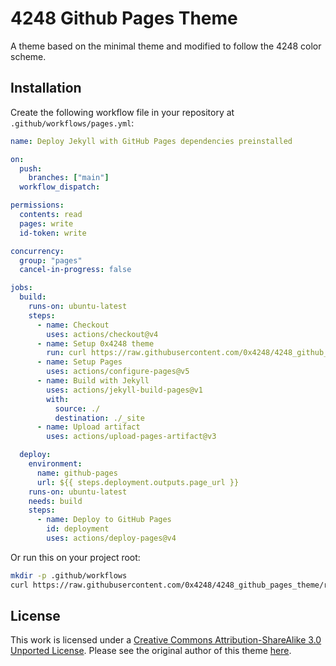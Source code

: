 # 4248 Github Pages Theme

A theme based on the minimal theme and modified to follow the 4248 color scheme.

## Installation

Create the following workflow file in your repository at `.github/workflows/pages.yml`:

```yaml
name: Deploy Jekyll with GitHub Pages dependencies preinstalled

on:
  push:
    branches: ["main"]
  workflow_dispatch:

permissions:
  contents: read
  pages: write
  id-token: write

concurrency:
  group: "pages"
  cancel-in-progress: false

jobs:
  build:
    runs-on: ubuntu-latest
    steps:
      - name: Checkout
        uses: actions/checkout@v4
      - name: Setup 0x4248 theme
        run: curl https://raw.githubusercontent.com/0x4248/4248_github_pages_theme/refs/heads/main/setup.sh > setup.sh && sh setup.sh
      - name: Setup Pages
        uses: actions/configure-pages@v5
      - name: Build with Jekyll
        uses: actions/jekyll-build-pages@v1
        with:
          source: ./
          destination: ./_site
      - name: Upload artifact
        uses: actions/upload-pages-artifact@v3

  deploy:
    environment:
      name: github-pages
      url: ${{ steps.deployment.outputs.page_url }}
    runs-on: ubuntu-latest
    needs: build
    steps:
      - name: Deploy to GitHub Pages
        id: deployment
        uses: actions/deploy-pages@v4
```

Or run this on your project root:

```bash
mkdir -p .github/workflows
curl https://raw.githubusercontent.com/0x4248/4248_github_pages_theme/refs/heads/main/pages.yml > .github/workflows/pages.yml
```

## License

This work is licensed under a [Creative Commons Attribution-ShareAlike 3.0 Unported License](http://creativecommons.org/licenses/by-sa/3.0/). Please see the original author of this theme [here](https://github.com/orderedlist/minimal).
